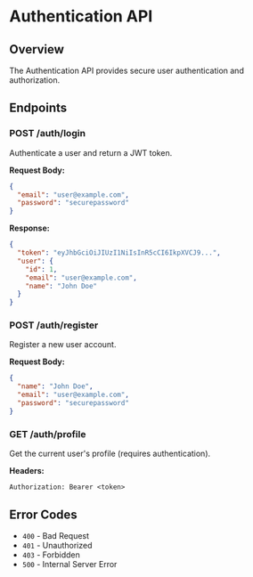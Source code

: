 # Authentication API

## Overview

The Authentication API provides secure user authentication and authorization.

## Endpoints

### POST /auth/login

Authenticate a user and return a JWT token.

**Request Body:**
```json
{
  "email": "user@example.com",
  "password": "securepassword"
}
```

**Response:**
```json
{
  "token": "eyJhbGciOiJIUzI1NiIsInR5cCI6IkpXVCJ9...",
  "user": {
    "id": 1,
    "email": "user@example.com",
    "name": "John Doe"
  }
}
```

### POST /auth/register

Register a new user account.

**Request Body:**
```json
{
  "name": "John Doe",
  "email": "user@example.com",
  "password": "securepassword"
}
```

### GET /auth/profile

Get the current user's profile (requires authentication).

**Headers:**
```
Authorization: Bearer <token>
```

## Error Codes

- `400` - Bad Request
- `401` - Unauthorized
- `403` - Forbidden
- `500` - Internal Server Error